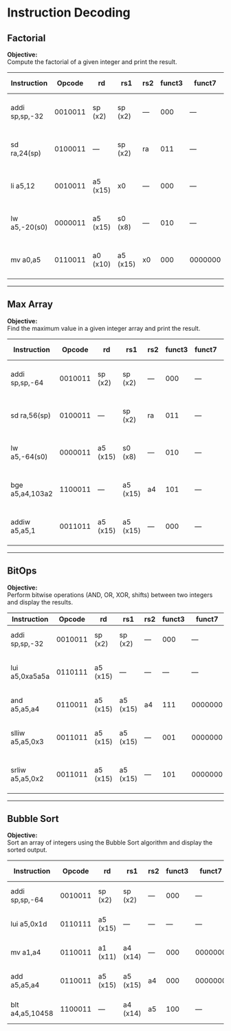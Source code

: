 # Instruction Decoding

## Factorial  
**Objective:**  
Compute the factorial of a given integer and print the result.

| Instruction       | Opcode   | rd           | rs1         | rs2 | funct3 | funct7   | Binary Representation                                      | Description                                      |
|-------------------|----------|--------------|-------------|-----|--------|----------|-------------------------------------------------------------|--------------------------------------------------|
| addi sp,sp,-32    | 0010011  | sp (x2)      | sp (x2)     | —   | 000    | —        | 111111111000 00010 000 00010 0010011                        | Allocate 32 bytes on stack                       |
| sd ra,24(sp)      | 0100011  | —            | sp (x2)     | ra  | 011    | —        | 0000000 00001 00010 011 11000 0100011                        | Store return address on stack                    |
| li a5,12          | 0010011  | a5 (x15)     | x0          | —   | 000    | —        | 000000001100 00000 000 01111 0010011                         | Load immediate value 12 into a5                  |
| lw a5,-20(s0)     | 0000011  | a5 (x15)     | s0 (x8)     | —   | 010    | —        | 111111111011 01000 010 01111 0000011                         | Load word from stack into a5                     |
| mv a0,a5          | 0110011  | a0 (x10)     | a5 (x15)    | x0  | 000    | 0000000  | 0000000 00000 01111 000 01010 0110011                        | Copy a5 into a0                                  |



---

## Max Array  
**Objective:**  
Find the maximum value in a given integer array and print the result.

| Instruction       | Opcode   | rd           | rs1         | rs2 | funct3 | funct7   | Binary Representation                                      | Description                                      |
|-------------------|----------|--------------|-------------|-----|--------|----------|-------------------------------------------------------------|--------------------------------------------------|
| addi sp,sp,-64    | 0010011  | sp (x2)      | sp (x2)     | —   | 000    | —        | 111111100000 00010 000 00010 0010011                        | Allocate 64 bytes on stack                       |
| sd ra,56(sp)      | 0100011  | —            | sp (x2)     | ra  | 011    | —        | 0000000 00001 00010 011 111000 0100011                        | Store return address to stack                    |
| lw a5,-64(s0)     | 0000011  | a5 (x15)     | s0 (x8)     | —   | 010    | —        | 111111000000 01000 010 01111 0000011                         | Load first array element into a5                 |
| bge a5,a4,103a2   | 1100011  | —            | a5 (x15)    | a4  | 101    | —        | 0000000 01110 01111 101 00010 1100011                        | Branch if a5 ≥ a4                                |
| addiw a5,a5,1     | 0011011  | a5 (x15)     | a5 (x15)    | —   | 000    | —        | 000000000001 01111 000 01111 0011011                         | Increment loop index by 1                        |


---

## BitOps  
**Objective:**  
Perform bitwise operations (AND, OR, XOR, shifts) between two integers and display the results.

| Instruction       | Opcode   | rd           | rs1         | rs2 | funct3 | funct7   | Binary Representation                                      | Description                                      |
|-------------------|----------|--------------|-------------|-----|--------|----------|-------------------------------------------------------------|--------------------------------------------------|
| addi sp,sp,-32    | 0010011  | sp (x2)      | sp (x2)     | —   | 000    | —        | 111111100000 00010 000 00010 0010011                        | Allocate 32 bytes on stack                       |
| lui a5,0xa5a5a    | 0110111  | a5 (x15)     | —           | —   | —      | —        | 10100101101001011010 01111 0110111                          | Load upper 20 bits of immediate into a5          |
| and a5,a5,a4      | 0110011  | a5 (x15)     | a5 (x15)    | a4  | 111    | 0000000  | 0000000 01110 01111 111 01111 0110011                        | Bitwise AND of a5 and a4                         |
| slliw a5,a5,0x3   | 0011011  | a5 (x15)     | a5 (x15)    | —   | 001    | 0000000  | 000000000011 01111 001 01111 0011011                         | Shift left logical immediate by 3                |
| srliw a5,a5,0x2   | 0011011  | a5 (x15)     | a5 (x15)    | —   | 101    | 0000000  | 000000000010 01111 101 01111 0011011                         | Shift right logical immediate by 2               |


---

## Bubble Sort  
**Objective:**  
Sort an array of integers using the Bubble Sort algorithm and display the sorted output.

| Instruction       | Opcode   | rd           | rs1         | rs2 | funct3 | funct7   | Binary Representation                                      | Description                                      |
|-------------------|----------|--------------|-------------|-----|--------|----------|-------------------------------------------------------------|--------------------------------------------------|
| addi sp,sp,-64    | 0010011  | sp (x2)      | sp (x2)     | —   | 000    | —        | 111111100000 00010 000 00010 0010011                        | Allocate 64 bytes on the stack                   |
| lui a5,0x1d       | 0110111  | a5 (x15)     | —           | —   | —      | —        | 0000000000011101 01111 0110111                              | Load upper immediate into a5                     |
| mv a1,a4          | 0110011  | a1 (x11)     | a4 (x14)    | —   | 000    | 0000000  | 0000000 01110 01011 000 01011 0110011                        | Move value from a4 to a1                         |
| add a5,a5,a4      | 0110011  | a5 (x15)     | a5 (x15)    | a4  | 000    | 0000000  | 0000000 01110 01111 000 01111 0110011                        | Add contents of a5 and a4                        |
| blt a4,a5,10458   | 1100011  | —            | a4 (x14)    | a5  | 100    | —        | 0000000 01111 01110 100 XXXXX 1100011                        | Branch if a4 < a5                                |

